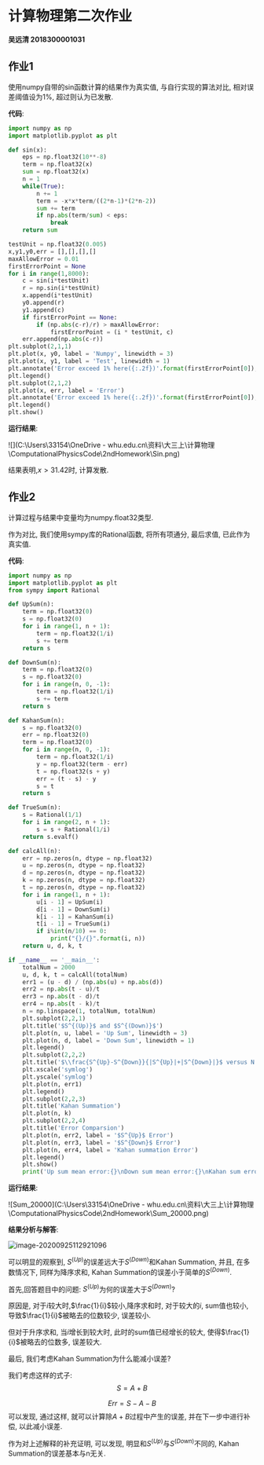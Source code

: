 # 计算物理第二次作业

**吴远清 2018300001031**

## 作业1

使用numpy自带的sin函数计算的结果作为真实值, 与自行实现的算法对比, 相对误差阈值设为1%, 超过则认为已发散.

**代码**:

```python
import numpy as np
import matplotlib.pyplot as plt

def sin(x):
	eps = np.float32(10**-8)
	term = np.float32(x)
	sum = np.float32(x)
	n = 1
	while(True):
		n += 1
		term = -x*x*term/((2*n-1)*(2*n-2))
		sum += term
		if np.abs(term/sum) < eps:
			break
	return sum

testUnit = np.float32(0.005)
x,y1,y0,err = [],[],[],[]
maxAllowError = 0.01
firstErrorPoint = None
for i in range(1,8000):
	c = sin(i*testUnit)
	r = np.sin(i*testUnit)
	x.append(i*testUnit)
	y0.append(r)
	y1.append(c)
	if firstErrorPoint == None:
		if (np.abs(c-r)/r) > maxAllowError:
			firstErrorPoint = (i * testUnit, c)
	err.append(np.abs(c-r))
plt.subplot(2,1,1)
plt.plot(x, y0, label = 'Numpy', linewidth = 3)
plt.plot(x, y1, label = 'Test', linewidth = 1)
plt.annotate('Error exceed 1% here({:.2f})'.format(firstErrorPoint[0]), firstErrorPoint, xytext = (firstErrorPoint[0], firstErrorPoint[1]+3), arrowprops = dict(arrowstyle = '->'))
plt.legend()
plt.subplot(2,1,2)
plt.plot(x, err, label = 'Error')
plt.annotate('Error exceed 1% here({:.2f})'.format(firstErrorPoint[0]), firstErrorPoint, xytext = (firstErrorPoint[0], firstErrorPoint[1]+3), arrowprops = dict(arrowstyle = '->'))
plt.legend()
plt.show()

```

**运行结果**:



![](C:\Users\33154\OneDrive - whu.edu.cn\资料\大三上\计算物理\ComputationalPhysicsCode\2ndHomework\Sin.png)

结果表明,$x > 31.42$时, 计算发散.

## 作业2

计算过程与结果中变量均为numpy.float32类型.

作为对比, 我们使用sympy库的Rational函数, 将所有项通分, 最后求值, 已此作为真实值.

**代码**:

```python
import numpy as np
import matplotlib.pyplot as plt
from sympy import Rational

def UpSum(n):
	term = np.float32(0)
	s = np.float32(0)
	for i in range(1, n + 1):
		term = np.float32(1/i)
		s += term
	return s

def DownSum(n):
	term = np.float32(0)
	s = np.float32(0)
	for i in range(n, 0, -1):
		term = np.float32(1/i)
		s += term
	return s

def KahanSum(n):
	s = np.float32(0)
	err = np.float32(0)
	term = np.float32(0)
	for i in range(n, 0, -1):
		term = np.float32(1/i)
		y = np.float32(term - err)
		t = np.float32(s + y)
		err = (t - s) - y
		s = t
	return s

def TrueSum(n):
	s = Rational(1/1)
	for i in range(2, n + 1):
		s = s + Rational(1/i)
	return s.evalf()

def calcAll(n):
	err = np.zeros(n, dtype = np.float32)
	u = np.zeros(n, dtype = np.float32)
	d = np.zeros(n, dtype = np.float32)
	k = np.zeros(n, dtype = np.float32)
	t = np.zeros(n, dtype = np.float32)
	for i in range(1, n + 1):
		u[i - 1] = UpSum(i)
		d[i - 1] = DownSum(i)
		k[i - 1] = KahanSum(i)
		t[i - 1] = TrueSum(i)
		if i%int(n/10) == 0:
			print("{}/{}".format(i, n))
	return u, d, k, t

if __name__ == '__main__':
	totalNum = 2000
	u, d, k, t = calcAll(totalNum)
	err1 = (u - d) / (np.abs(u) + np.abs(d))
	err2 = np.abs(t - u)/t
	err3 = np.abs(t - d)/t
	err4 = np.abs(t - k)/t
	n = np.linspace(1, totalNum, totalNum)
	plt.subplot(2,2,1)
	plt.title('$S^{(Up)}$ and $S^{(Down)}$')
	plt.plot(n, u, label = 'Up Sum', linewidth = 3)
	plt.plot(n, d, label = 'Down Sum', linewidth = 1)
	plt.legend()
	plt.subplot(2,2,2)
	plt.title('$\\frac{S^{Up}-S^{Down}}{|S^{Up}|+|S^{Down}|}$ versus N')
	plt.xscale('symlog')
	plt.yscale('symlog')
	plt.plot(n, err1)
	plt.legend()
	plt.subplot(2,2,3)
	plt.title('Kahan Summation')
	plt.plot(n, k)
	plt.subplot(2,2,4)
	plt.title('Error Comparsion')
	plt.plot(n, err2, label = '$S^{Up}$ Error')
	plt.plot(n, err3, label = '$S^{Down}$ Error')
	plt.plot(n, err4, label = 'Kahan summation Error')
	plt.legend()
	plt.show()
	print('Up sum mean error:{}\nDown sum mean error:{}\nKahan sum error:{}'.format(np.mean(err2), np.mean(err3), np.mean(err4)))

```

**运行结果**:

![Sum_20000](C:\Users\33154\OneDrive - whu.edu.cn\资料\大三上\计算物理\ComputationalPhysicsCode\2ndHomework\Sum_20000.png)

**结果分析与解答**:

![image-20200925112921096](C:\Users\33154\AppData\Roaming\Typora\typora-user-images\image-20200925112921096.png)

可以明显的观察到, $S^{(Up)}$的误差远大于$S^{(Down)}$和Kahan Summation, 并且, 在多数情况下, 同样为降序求和, Kahan Summation的误差小于简单的$S^{(Down)}$.

首先,回答题目中的问题: $S^{(Up)}$为何的误差大于$S^{(Down)}$?

原因是, 对于$i$较大时,$\frac{1}{i}$较小,降序求和时, 对于较大的$i$, sum值也较小, 导致$\frac{1}{i}$被略去的位数较少, 误差较小.

但对于升序求和, 当$i$增长到较大时, 此时的sum值已经增长的较大, 使得$\frac{1}{i}$被略去的位数多, 误差较大.

最后, 我们考虑Kahan Summation为什么能减小误差?

我们考虑这样的式子:
$$
S = A+B
$$

$$
Err = S - A -B
$$
可以发现, 通过这样, 就可以计算除$A+B$过程中产生的误差, 并在下一步中进行补偿, 以此减小误差.

作为对上述解释的补充证明, 可以发现, 明显和$S^{(Up)}$与$S^{(Down)}$不同的, Kahan Summation的误差基本与n无关.

